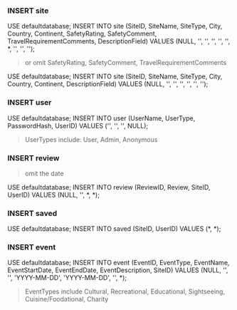 ### INSERT site

USE defaultdatabase;
INSERT INTO site (SiteID, SiteName, SiteType, City, Country, Continent, SafetyRating, SafetyComment, TravelRequirementComments, DescriptionField)
VALUES (NULL, '<text>', '<text>', '<text>', '<text>', '<text>', *, '<text>', '<text>', '<text>');

>or omit SafetyRating, SafetyComment, TravelRequirementComments

USE defaultdatabase;
INSERT INTO site (SiteID, SiteName, SiteType, City, Country, Continent, DescriptionField)
VALUES (NULL, '<text>', '<text>', '<text>', '<text>', '<text>', '<text>');


### INSERT user

USE defaultdatabase;
INSERT INTO user (UserName, UserType, PasswordHash, UserID)
VALUES ('<text>', '<text>', '<text>', NULL);
>UserTypes include: User, Admin, Anonymous

### INSERT review

> omit the date

USE defaultdatabase;
INSERT INTO review (ReviewID, Review, SiteID, UserID)
VALUES (NULL, '<text>', *, *);


### INSERT saved

USE defaultdatabase;
INSERT INTO saved (SiteID, UserID)
VALUES (*, *);


### INSERT event

USE defaultdatabase;
INSERT INTO event (EventID, EventType, EventName, EventStartDate, EventEndDate, EventDescription, SiteID)
VALUES (NULL, '<text>', '<text>', 'YYYY-MM-DD', 'YYYY-MM-DD', '<text>', *);

>EventTypes include Cultural, Recreational, Educational, Sightseeing, Cuisine/Foodational, Charity
